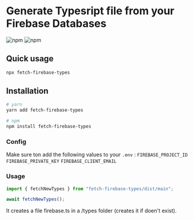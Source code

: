 # Generate Typesript file from your Firebase Databases

![npm](https://img.shields.io/npm/dt/fetch-firebase-types)
![npm](https://img.shields.io/npm/v/fetch-firebase-types)

## Quick usage
```bash
npx fetch-firebase-types
```

## Installation
```bash
# yarn
yarn add fetch-firebase-types

# npm
npm install fetch-firebase-types
```

### Config
Make sure ton add the following values to your ```.env``` :
```FIREBASE_PROJECT_ID```
```FIREBASE_PRIVATE_KEY```
```FIREBASE_CLIENT_EMAIL```

### Usage
```javascript
import { fetchNewTypes } from "fetch-firebase-types/dist/main";

await fetchNewTypes();
```

It creates a file firebase.ts in a /types folder (creates it if doen't exist).